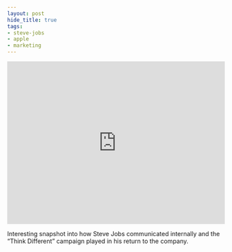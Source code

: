 ```yaml
---
layout: post
hide_title: true
tags:
- steve-jobs
- apple
- marketing
---
```

<div style="left: 0; width: 100%; height: 0; position: relative; padding-bottom: 75%;"><iframe src="https://www.youtube.com/embed/Oz1_tOXfSeM?rel=0&amp;start=4" style="border: 0; top: 0; left: 0; width: 100%; height: 100%; position: absolute;" allowfullscreen scrolling="no" allow="encrypted-media; accelerometer; gyroscope; picture-in-picture"></iframe></div>

Interesting snapshot into how Steve Jobs communicated internally and the “Think Different” campaign played in his return to the company.

